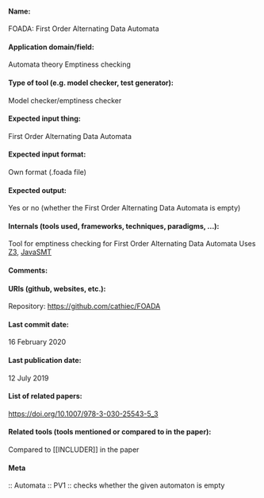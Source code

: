 #### Name:
FOADA: First Order Alternating Data Automata

#### Application domain/field:
Automata theory
Emptiness checking

#### Type of tool (e.g. model checker, test generator):
Model checker/emptiness checker

#### Expected input thing:
First Order Alternating Data Automata

#### Expected input format:
Own format (.foada file)

#### Expected output:
Yes or no (whether the First Order Alternating Data Automata is empty)

#### Internals (tools used, frameworks, techniques, paradigms, ...):
Tool for emptiness checking for First Order Alternating Data Automata
Uses [Z3](Tools/Solvers/SMT/Z3.md), [JavaSMT](Tools/Libraries/JavaSMT.md)

#### Comments:

#### URIs (github, websites, etc.):
Repository: https://github.com/cathiec/FOADA

#### Last commit date:
16 February 2020

#### Last publication date:
12 July 2019

#### List of related papers:
https://doi.org/10.1007/978-3-030-25543-5_3

#### Related tools (tools mentioned or compared to in the paper):
Compared to [[INCLUDER]] in the paper

#### Meta
:: Automata
:: PV1           :: checks whether the given automaton is empty